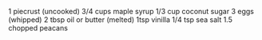 1 piecrust (uncooked)
3/4 cups maple syrup
1/3 cup coconut sugar
3 eggs (whipped)
2 tbsp oil or butter (melted)
1tsp vinilla
1/4 tsp sea salt
1.5 chopped peacans